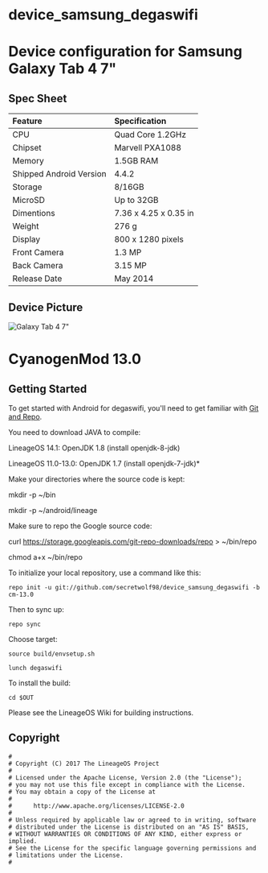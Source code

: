 # device_samsung_degaswifi
# Device configuration for Samsung Galaxy Tab 4 7"

## Spec Sheet
| Feature                 | Specification                     |
| :---------------------- | :-------------------------------- |
| CPU                     | Quad Core 1.2GHz                  |
| Chipset                 | Marvell PXA1088                   |
| Memory                  | 1.5GB RAM                         |
| Shipped Android Version | 4.4.2                             |
| Storage                 | 8/16GB                            |
| MicroSD                 | Up to 32GB                        |
| Dimentions              | 7.36 x 4.25 x 0.35 in             |
| Weight                  | 276 g                             |
| Display                 | 800 x 1280 pixels                 |
| Front Camera            | 1.3 MP                            |
| Back Camera             | 3.15 MP                           |
| Release Date            | May 2014                          |

## Device Picture
![Galaxy Tab 4 7"](http://cdn2.gsmarena.com/vv/bigpic/samsung-galaxy-tab-4-70.jpg "Galaxy Tab 4 7")



CyanogenMod 13.0
================

Getting Started
---------------

To get started with Android for degaswifi, you'll need to get
familiar with [Git and Repo](http://source.android.com/source/using-repo.html).


You need to download JAVA to compile:

LineageOS 14.1: OpenJDK 1.8 (install openjdk-8-jdk)

LineageOS 11.0-13.0: OpenJDK 1.7 (install openjdk-7-jdk)*


Make your directories where the source code is kept:

mkdir -p ~/bin

mkdir -p ~/android/lineage


Make sure to repo the Google source code:

curl https://storage.googleapis.com/git-repo-downloads/repo > ~/bin/repo

chmod a+x ~/bin/repo



To initialize your local repository, use a command like this:

    repo init -u git://github.com/secretwolf98/device_samsung_degaswifi -b cm-13.0

Then to sync up:

    repo sync

Choose target:

    source build/envsetup.sh
    
    lunch degaswifi


To install the build:

    cd $OUT



Please see the LineageOS Wiki for building instructions.



## Copyright

```
#
# Copyright (C) 2017 The LineageOS Project
#
# Licensed under the Apache License, Version 2.0 (the "License");
# you may not use this file except in compliance with the License.
# You may obtain a copy of the License at
#
#      http://www.apache.org/licenses/LICENSE-2.0
#
# Unless required by applicable law or agreed to in writing, software
# distributed under the License is distributed on an "AS IS" BASIS,
# WITHOUT WARRANTIES OR CONDITIONS OF ANY KIND, either express or implied.
# See the License for the specific language governing permissions and
# limitations under the License.
#
```
